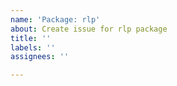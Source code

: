 ```yaml
---
name: 'Package: rlp'
about: Create issue for rlp package
title: ''
labels: ''
assignees: ''

---
```




